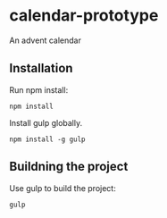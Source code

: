 # calendar-prototype
An advent calendar

## Installation
Run npm install:
```
npm install
```

Install gulp globally.
```
npm install -g gulp
```

## Buildning the project
Use gulp to build the project:
```
gulp
```



